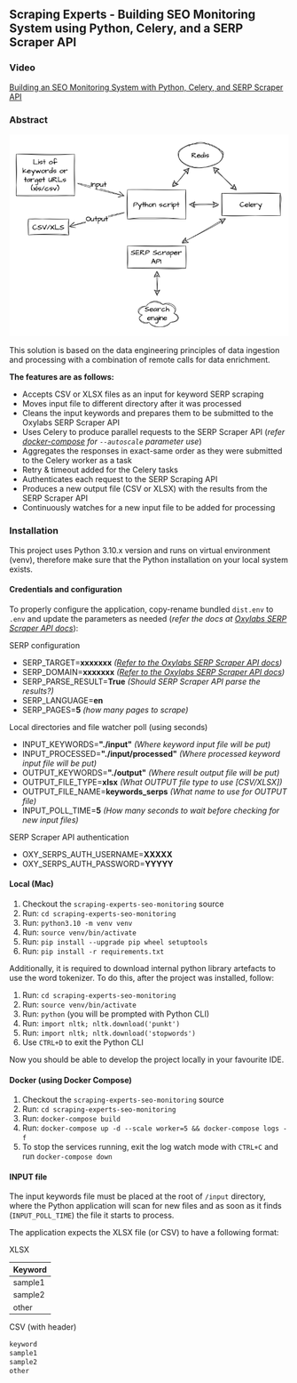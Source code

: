 ## Scraping Experts - Building SEO Monitoring System using Python, Celery, and a SERP Scraper API

### Video 
[Building an SEO Monitoring System with Python, Celery, and SERP Scraper API](https://experts.oxylabs.io/lessons/building-seo-monitoring-system)

### Abstract

![Schema](docs/schema.png)

This solution is based on the data engineering principles of data ingestion and processing with a combination of remote calls for data enrichment.

**The features are as follows:**
- Accepts CSV or XLSX files as an input for keyword SERP scraping
- Moves input file to different directory after it was processed
- Cleans the input keywords and prepares them to be submitted to the Oxylabs SERP Scraper API
- Uses Celery to produce parallel requests to the SERP Scraper API (*refer [docker-compose](docker-compose.yml) for `--autoscale` parameter use*)
- Aggregates the responses in exact-same order as they were submitted to the Celery worker as a task
- Retry & timeout added for the Celery tasks
- Authenticates each request to the SERP Scraping API
- Produces a new output file (CSV or XLSX) with the results from the SERP Scraper API
- Continuously watches for a new input file to be added for processing

### Installation

This project uses Python 3.10.x version and runs on virtual environment (venv), therefore make sure that the Python installation on your local system exists.

#### Credentials and configuration

To properly configure the application, copy-rename bundled `dist.env` to `.env` and update the parameters as needed (*refer the docs at [Oxylabs SERP Scraper API docs](https://developers.oxylabs.io/scraper-apis/serp-scraper-api)*):

SERP configuration
- SERP_TARGET=**xxxxxxx** *([Refer to the Oxylabs SERP Scraper API docs](https://developers.oxylabs.io/scraper-apis/serp-scraper-api))*
- SERP_DOMAIN=**xxxxxxx** *([Refer to the Oxylabs SERP Scraper API docs](https://developers.oxylabs.io/scraper-apis/serp-scraper-api))*
- SERP_PARSE_RESULT=**True** *(Should SERP Scraper API parse the results?)*
- SERP_LANGUAGE=**en**
- SERP_PAGES=**5** *(how many pages to scrape)*

Local directories and file watcher poll (using seconds)
- INPUT_KEYWORDS=**"./input"** *(Where keyword input file will be put)*
- INPUT_PROCESSED=**"./input/processed"** *(Where processed keyword input file will be put)*
- OUTPUT_KEYWORDS=**"./output"** *(Where result output file will be put)*
- OUTPUT_FILE_TYPE=**xlsx** *(What OUTPUT file type to use [CSV/XLSX])*
- OUTPUT_FILE_NAME=**keywords_serps** *(What name to use for OUTPUT file)*
- INPUT_POLL_TIME=**5** *(How many seconds to wait before checking for new input files)*

SERP Scraper API authentication
- OXY_SERPS_AUTH_USERNAME=**XXXXX**
- OXY_SERPS_AUTH_PASSWORD=**YYYYY**

#### Local (Mac)

1. Checkout the `scraping-experts-seo-monitoring` source 
2. Run: `cd scraping-experts-seo-monitoring`
3. Run: `python3.10 -m venv venv`
4. Run: `source venv/bin/activate`
5. Run: `pip install --upgrade pip wheel setuptools`
6. Run: `pip install -r requirements.txt`

Additionally, it is required to download internal python library artefacts to use the word tokenizer. To do this, after the project was installed, follow:
1. Run: `cd scraping-experts-seo-monitoring`
2. Run: `source venv/bin/activate`
3. Run: `python` (you will be prompted with Python CLI)
4. Run: `import nltk; nltk.download('punkt')`
5. Run: `import nltk; nltk.download('stopwords')`
6. Use `CTRL+D` to exit the Python CLI

Now you should be able to develop the project locally in your favourite IDE.

#### Docker (using Docker Compose)

1. Checkout the `scraping-experts-seo-monitoring` source 
2. Run: `cd scraping-experts-seo-monitoring`
3. Run: `docker-compose build`
4. Run: `docker-compose up -d --scale worker=5 && docker-compose logs -f`
5. To stop the services running, exit the log watch mode with `CTRL+C` and run `docker-compose down`

#### INPUT file

The input keywords file must be placed at the root of `/input` directory, where the Python application will scan for new files and as soon as it finds (`INPUT_POLL_TIME`) the file it starts to process. 

The application expects the XLSX file (or CSV) to have a following format:

XLSX

| Keyword |  
|---------|
| sample1 |
| sample2 |
| other   |

CSV (with header)

```csv
keyword
sample1
sample2
other
```
